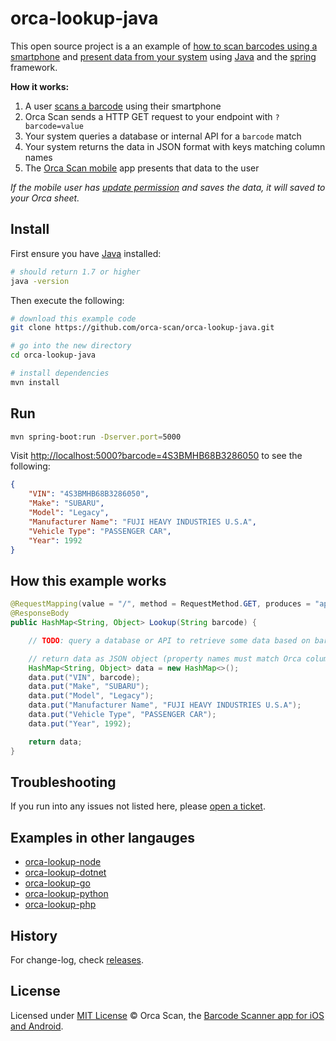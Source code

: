 # orca-lookup-java

This open source project is a an example of [how to scan barcodes using a smartphone](https://orcascan.com/mobile) and [present data from your system](https://orcascan.com/docs/api/lookup-url) using [Java](https://adoptopenjdk.net/?variant=openjdk8&jvmVariant=hotspot) and the [spring](https://spring.io/) framework.

**How it works:**

1. A user [scans a barcode](https://orcascan.com/mobile) using their smartphone
2. Orca Scan sends a HTTP GET request to your endpoint with `?barcode=value`
3. Your system queries a database or internal API for a `barcode` match
4. Your system returns the data in JSON format with keys matching column names
5. The [Orca Scan mobile](https://orcascan.com/mobile) app presents that data to the user

*If the mobile user has [update permission](https://orcascan.com/docs/getting-started/adding-users#selecting-user-permissions) and saves the data, it will saved to your Orca sheet.*

## Install

First ensure you have [Java](https://adoptopenjdk.net/?variant=openjdk8&jvmVariant=hotspot) installed:

```bash
# should return 1.7 or higher
java -version
```

Then execute the following:

```bash
# download this example code
git clone https://github.com/orca-scan/orca-lookup-java.git

# go into the new directory
cd orca-lookup-java

# install dependencies
mvn install
```

## Run

```bash
mvn spring-boot:run -Dserver.port=5000
```

Visit [http://localhost:5000?barcode=4S3BMHB68B3286050](http://localhost:5000?barcode=4S3BMHB68B3286050) to see the following:

```json
{
    "VIN": "4S3BMHB68B3286050",
    "Make": "SUBARU",
    "Model": "Legacy",
    "Manufacturer Name": "FUJI HEAVY INDUSTRIES U.S.A",
    "Vehicle Type": "PASSENGER CAR",
    "Year": 1992
}
```

## How this example works

```java
@RequestMapping(value = "/", method = RequestMethod.GET, produces = "application/json")
@ResponseBody
public HashMap<String, Object> Lookup(String barcode) {

    // TODO: query a database or API to retrieve some data based on barcode value

    // return data as JSON object (property names must match Orca column names)
    HashMap<String, Object> data = new HashMap<>();
    data.put("VIN", barcode);
    data.put("Make", "SUBARU");
    data.put("Model", "Legacy");
    data.put("Manufacturer Name", "FUJI HEAVY INDUSTRIES U.S.A");
    data.put("Vehicle Type", "PASSENGER CAR");
    data.put("Year", 1992);

    return data;
}
```

## Troubleshooting

If you run into any issues not listed here, please [open a ticket](https://github.com/orca-scan/orca-lookup-java/issues).


## Examples in other langauges
* [orca-lookup-node](https://github.com/orca-scan/orca-lookup-node)
* [orca-lookup-dotnet](https://github.com/orca-scan/orca-lookup-dotnet)
* [orca-lookup-go](https://github.com/orca-scan/orca-lookup-go)
* [orca-lookup-python](https://github.com/orca-scan/orca-lookup-python)
* [orca-lookup-php](https://github.com/orca-scan/orca-lookup-php)

## History

For change-log, check [releases](https://github.com/orca-scan/orca-lookup-java/releases).

## License

Licensed under [MIT License](LICENSE) &copy; Orca Scan, the [Barcode Scanner app for iOS and Android](https://orcascan.com).
